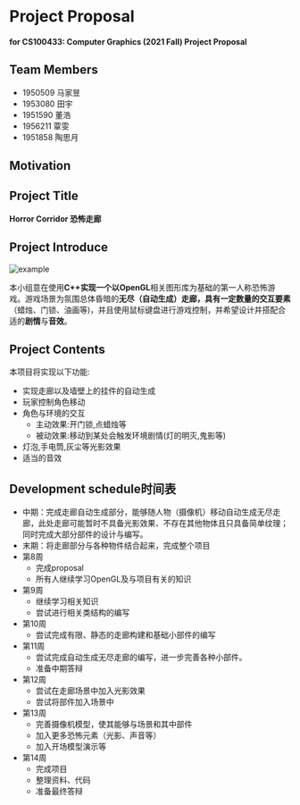 # Project Proposal

#### for CS100433: Computer Graphics (2021 Fall)  Project Proposal



## Team Members

* 1950509 马家昱
* 1953080 田宇
* 1951590 董浩
* 1956211 覃雯
* 1951858 陶思月

## Motivation



## Project Title

**Horror Corridor 恐怖走廊**

## Project Introduce

![example](https://github.com/imajiayu/Horror_Corridor/blob/master/src/example.png)

本小组意在使用**C++**实现一个以**OpenGL**相关图形库为基础的第一人称恐怖游戏。游戏场景为氛围总体昏暗的**无尽（自动生成）**走廊，具有一定数量的**交互要素**（蜡烛、门锁、油画等)，并且使用鼠标键盘进行游戏控制，并希望设计并搭配合适的**剧情**与**音效**。

## Project Contents
本项目将实现以下功能:
- 实现走廊以及墙壁上的挂件的自动生成
- 玩家控制角色移动
- 角色与环境的交互
	- 主动效果:开门锁,点蜡烛等
	- 被动效果:移动到某处会触发环境剧情(灯的明灭,鬼影等)
- 灯泡,手电筒,灰尘等光影效果
- 适当的音效

## Development schedule时间表

- 中期：完成走廊自动生成部分，能够随人物（摄像机）移动自动生成无尽走廊，此处走廊可能暂时不具备光影效果、不存在其他物体且只具备简单纹理；同时完成大部分部件的设计与编写。
- 末期：将走廊部分与各种物件结合起来，完成整个项目
- 第8周
  - 完成proposal
  - 所有人继续学习OpenGL及与项目有关的知识
- 第9周
  - 继续学习相关知识
  - 尝试进行相关类结构的编写
- 第10周
  - 尝试完成有限、静态的走廊构建和基础小部件的编写
- 第11周
  - 尝试完成自动生成无尽走廊的编写，进一步完善各种小部件。
  - 准备中期答辩
- 第12周
  - 尝试在走廊场景中加入光影效果
  - 尝试将部件加入场景中
- 第13周
  - 完善摄像机模型，使其能够与场景和其中部件
  - 加入更多恐怖元素（光影、声音等）
  - 加入开场模型演示等
- 第14周
  - 完成项目
  - 整理资料、代码
  - 准备最终答辩
